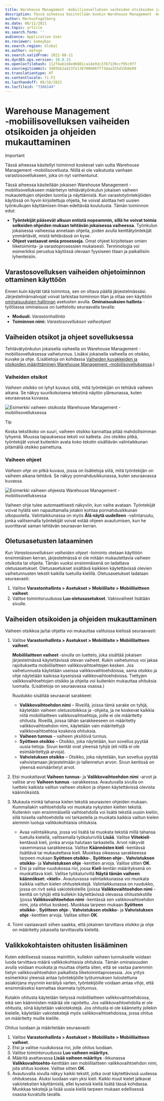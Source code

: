 ```yaml
---
title: Warehouse Management ‑mobiilisovelluksen vaiheiden otsikoiden ja ohjeiden mukauttaminen
description: Tässä aiheessa käsitellään kunkin Warehouse Management -mobiilisovelluksen määritetyn tehtävätyönkulun kunkin vaiheen mukautettujen ohjeiden luontia ja näyttämistä.
author: MarkusFogelberg
ms.date: 08/11/2021
ms.topic: article
ms.search.form: ''
audience: Application User
ms.reviewer: kamaybac
ms.search.region: Global
ms.author: mafoge
ms.search.validFrom: 2021-08-11
ms.dyn365.ops.version: 10.0.21
ms.openlocfilehash: 112f4ab1d4ed6081ca14e93c3767139ccf95c9f7
ms.sourcegitcommit: 3d05bb2a423fe130700686ff73daa355d15b0e09
ms.translationtype: HT
ms.contentlocale: fi-FI
ms.lasthandoff: 08/16/2021
ms.locfileid: "7386144"
---
```

# <a name="customize-step-titles-and-instructions-for-the-warehouse-management-mobile-app"></a>Warehouse Management ‑mobiilisovelluksen vaiheiden otsikoiden ja ohjeiden mukauttaminen

> [!IMPORTANT]
> Tässä aiheessa käsitellyt toiminnot koskevat vain uutta Warehouse Management -mobiilisovellusta. Niillä ei ole vaikutusta vanhaan varastosovellukseen, joka on nyt vanhentunut.

Tässä aiheessa käsitellään jokaisen Warehouse Management -mobiilisovellukseen määritetyn tehtävätyönkulun jokaisen vaiheen mukautettujen ohjeiden luontia ja näyttämistä. Kun varastotyöntekijöiden käytössä on hyvin kirjoitettuja ohjeita, he voivat aloittaa heti uusien työnkulkujen käyttämisen ilman edeltävää koulutusta. Tämän toiminnon edut:

- **Työntekijät pääsevät alkuun entistä nopeammin, sillä he voivat toimia selkeiden ohjeiden mukaan tehtävän jokaisessa vaiheessa.** Työnkulun jokaisessa vaiheessa annetaan ohjeita, joiden avulla kenttätyöntekijät ymmärtävät, mistä tehtävässä on kyse.
- **Ohjeet vastaavat omia prosesseja.** Omat ohjeet kirjoitetaan omien liiketoiminta- ja varastoprosessien mukaisesti. Terminologia voi esimerkiksi perustua käytössä olevaan fyysiseen tilaan ja paikallisiin lyhenteisiin.

## <a name="turn-on-the-warehouse-app-step-instructions-feature"></a>Varastosovelluksen vaiheiden ohjetoiminnon ottaminen käyttöön

Ennen kuin käytät tätä toimintoa, sen on oltava päällä järjestelmässäsi. Järjestelmänvalvojat voivat tarkistaa toiminnon tilan ja ottaa sen käyttöön [ominaisuuksien hallinnan](../../fin-ops-core/fin-ops/get-started/feature-management/feature-management-overview.md) asetusten avulla. **Ominaisuuksien hallinta** -työtilassa ominaisuus on luetteloitu seuraavalla tavalla:

- **Moduuli:** *Varastonhallinta*
- **Toiminnon nimi:** *Varastosovelluksen vaiheohjeet*

## <a name="step-titles-and-step-instructions-in-the-app"></a>Vaiheiden otsikot ja ohjeet sovelluksessa

Tehtävätyönkulun jokaisella vaiheella on Warehouse Management -mobiilisovelluksessa vaihetunnus. Lisäksi jokaisella vaiheella on otsikko, kuvake ja ohje. (Lisätietoja on kohdassa [Vaiheiden kuvakkeiden ja otsikoiden määrittäminen Warehouse Management -mobiilisovelluksessa](step-icons-titles.md).)

### <a name="step-titles"></a>Vaiheiden otsikot

*Vaiheen otsikko* on lyhyt kuvaus siitä, mitä työntekijän on tehtävä vaiheen aikana. Se näkyy suurikokoisena tekstinä näytön yläreunassa, kuten seuraavassa kuvassa.

![Esimerkki vaiheen otsikosta Warehouse Management -mobiilisovelluksessa](media/wma-step-title.png "Esimerkki vaiheen otsikosta Warehouse Management -mobiilisovelluksessa")

> [!TIP]
> Koska tekstikoko on suuri, vaiheen otsikko kannattaa pitää mahdollisimman lyhyenä. Muussa tapauksessa teksti voi katketa. Jos otsikko pitkä, työntekijät voivat kuitenkin avata koko tekstin sisältävän valintaikkunan pitämällä otsikko painettuna.

### <a name="step-instructions"></a>Vaiheen ohjeet

*Vaiheen ohje* on pitkä kuvaus, jossa on lisätietoja siitä, mitä työntekijän on vaiheen aikana tehtävä. Se näkyy ponnahdusikkunassa, kuten seuraavassa kuvassa.

![Esimerkki vaiheen ohjeesta Warehouse Management -mobiilisovelluksessa](media/wma-step-instructions.png "Esimerkki vaiheen ohjeesta Warehouse Management -mobiilisovelluksessa")

Vaiheen ohje tulee automaattisesti näkyviin, kun vaihe avataan. Työntekijät voivat hylätä sen napauttamalla jotakin kohtaa ponnahdusikkunan ulkopuolella. Valintaikkunassa on myös **Älä näytä uudelleen** -valintaruutu, jonka valitsemalla työntekijät voivat estää ohjeen avautumisen, kun he suorittavat saman tehtävän seuraavan kerran.

## <a name="load-the-default-setup"></a>Oletusasetusten lataaminen

Kun *Varastosovelluksen vaiheiden ohjeet* -toiminto otetaan käyttöön ensimmäisen kerran, järjestelmässä ei ole mitään mukautettavia vaiheen otsikoita tai ohjeita. Tämän vuoksi ensimmäisenä on ladattava oletusasetukset. Oletusasetukset sisältävä kaikkien käytettävissä olevien vaihetunnusten tekstit kaikilla tuetuilla kielillä. Oletusasetukset ladataan seuraavasti:

1. Valitse **Varastonhallinta \> Asetukset \> Mobiililaite \> Mobiililaitteen vaiheet**.
1. Valitse toimintoruudussa **Luo oletusasetukset**. Vakiovaiheet lisätään sivulle.

## <a name="customize-step-titles-and-instructions"></a>Vaiheiden otsikoiden ja ohjeiden mukauttaminen

Vaiheen otsikkoa ja/tai ohjetta voi mukauttaa valituissa kielissä seuraavasti:

1. Valitse **Varastonhallinta \> Asetukset \> Mobiililaite \> Mobiililaitteen vaiheet**.

    **Mobiililaitteen vaiheet** -sivulla on luettelo, joka sisältää jokaisen järjestelmässä käytettävissä olevan vaiheet. Kukin vaihetunnus voi jakaa rajoituksetta mobiililaitteen valikkovaihtoehtojen kesken. Jos vaihetunnusta käytetään useissa valikkovaihtoehdoissa, sama otsikko ja ohje näytetään kaikissa kyseisissä valikkovaihtoehdoissa. Tiettyjen valikkovaihtoehtojen otsikko ja ohjeita voi kuitenkin mukauttaa ohituksia luomalla. (Lisätietoja on seuraavassa osassa.)

    Ruudukko sisältää seuraavat sarakkeet:

    - **Valikkovaihtoehdon nimi** – Riveillä, joissa tämä sarake on tyhjä, käytetään vaiheen oletusotsikkoa ja -ohjeita, ja ne koskevat kaikkia niitä mobiililaitteen valikkovaihtoehtoja, joille ei ole määritetty ohitusta. Riveillä, joissa tähän sarakkeeseen on määritetty valikkovaihtoehdon nimi, käytetään vain määritettyjä valikkovaihtoehtoa koskevia ohituksia.
    - **Vaiheen tunnus** – vaiheen yksilöivä tunnus.
    - **Syötteen otsikko** – Otsikko, joka näytetään, kun sovellus pyytää uusia tietoja. Sivun kentät ovat yleensä tyhjiä (eli niillä ei ole esimääritettyjä arvoja).
    - **Vahvistuksen otsikko** – Otsikko, joka näytetään, kun sovellus pyytää vahvistamaan järjestelmään jo tallennetun arvon. Sivun kentissä on yleensä esimääritetyt arvot.

1. Etsi muokattavat **Vaiheen tunnus**- ja **Valikkovaihtoehdon nimi** -arvot ja valitse arvo **Vaiheen tunnus** -sarakkeessa. Avautuvalla sivulla on luettelo kaikista valitun vaiheen otsikon ja ohjeen käytettävissä olevista käännöksistä.
1. Mukauta minkä tahansa kielen tekstiä seuraavien ohjeiden mukaan. Kummallakin vaihtoehdolla voi muokata nykyisten kielten tekstiä. Kuitenkin vain ensimmäisellä vaihtoehdolla voi lisätä tekstiä uusiin kieliin, sillä toisella vaihtoehdolla voi tarkastella ja muokata kaikkia valitun kielen aiemmin luotuja valikkokohtaisia ohituksia.

    - Avaa valintaikkuna, jossa voi lisätä tai muokata tekstiä millä tahansa tuetulla kielellä, valitsemalla työkalurivillä **Lisää**. Valitse **Viitekieli**-kentässä kieli, jonka arvoja halutaan tarkastella. Arvot näkyvät vasemmassa sarakkeessa. Valitse **Käännösten kieli** -kentässä lisättävä tai mukautettava kieli. Muokkaa oikeassa sarakkeessa tarpeen mukaan **Syötteen otsikko**-, **Syötteen ohje**-, **Vahvistuksen otsikko**- ja **Vahvistuksen ohje** -kenttien arvoja. Valitse sitten **OK**.
    - Etsi ja valitse ruudukossa rivi, jossa **Kieli**-kentän määrityksenä on muokattava kieli. Valitse työkalurivillä **Näytä tämän vaiheen käännökset: &lt;kieli&gt;**. Avautuvassa valintaikkunassa voi muokata kaikkia valitun kielen ohitustekstejä. Valintaikkunassa on ruudukko, jossa on rivit sekä vakioteksteille (joissa **Valikkovaihtoehdon nimi** -kenttä on tyhjä) että kullekin käytettävissä olevassa ohitustekstille (jossa **Valikkovaihtoehdon nimi** -kentässä sen valikkovaihtoehdon nimi, jota ohitus koskee). Muokkaa tarpeen mukaan **Syötteen otsikko**-, **Syötteen ohje**-, **Vahvistuksen otsikko**- ja **Vahvistuksen ohje** -kenttien arvoja. Valitse sitten **OK**.

1. Toimi vastaavasti siihen saakka, että jokainen tarvittava otsikko ja ohje on määritetty jokaisella tarvittavalla kielellä.

## <a name="add-menu-specific-overrides"></a>Valikkokohtaisten ohitusten lisääminen

Kuten edellisessä osassa mainittiin, kullekin vaiheen tunnukselle voidaan luoda tarvittava määrä valikkokohtaisia ohituksia. Tämän ominaisuuden avulla voidaan muokata ja muuttaa ohjetta siten, että se vastaa paremmin tietyn valikkovaihtoehdon paikallista liiketoimintaprosessia. Jos yritys esimerkiksi yleensä antaa työntekijöille työtunnuksen tulostettuna asiakirjana myynnin keräilyä varten, työntekijöille voidaan antaa vihje, että ensimmäiseksi kannattaa skannata työtunnus.

Kutakin ohitusta käytetään tietyssä mobiililaitteen valikkovaihtoehdossa, eikä sen käännösten määrää ole rajoitettu. Jos valikkovaihtoehdolla ei ole ohitusta, siinä käytetään vakiotekstejä. Jos ohitusta ei ole käännetty jollekin kielelle, käytetään vakiotekstejä myös valikkovaihtoehdoissa, jossa ohitus on määritetty muille kielille.

Ohitus luodaan ja määritetään seuraavasti:

1. Valitse **Varastonhallinta \> Asetukset \> Mobiililaite \> Mobiililaitteen vaiheet**.
1. Etsi ja valitse ruudukossa rivi, jolle ohitus luodaan.
1. Valitse toimintoruudussa **Luo vaiheen määritys**.
1. Määritä avattavassa **Lisää vaiheen määritys** -ikkunassa **Valikkovaihtoehto**-kenttään sen mobiililaitteen valikkovaihtoehdon nimi, jota ohitus koskee. Valitse sitten **OK**.
1. Avautuvalla sivulla näkyy kaikki tekstit, jotka ovat käytettävissä uudessa ohituksessa. Aluksi luodaan vain yksi kieli. Kaikki muut kielet jatkavat vakiotekstien käyttämistä, ellei kyseisiä kieliä lisätä tässä kohdassa. Muokkaa tekstejä ja lisää uusia kieliä tarpeen mukaan edellisessä osassa kuvatulla tavalla.

